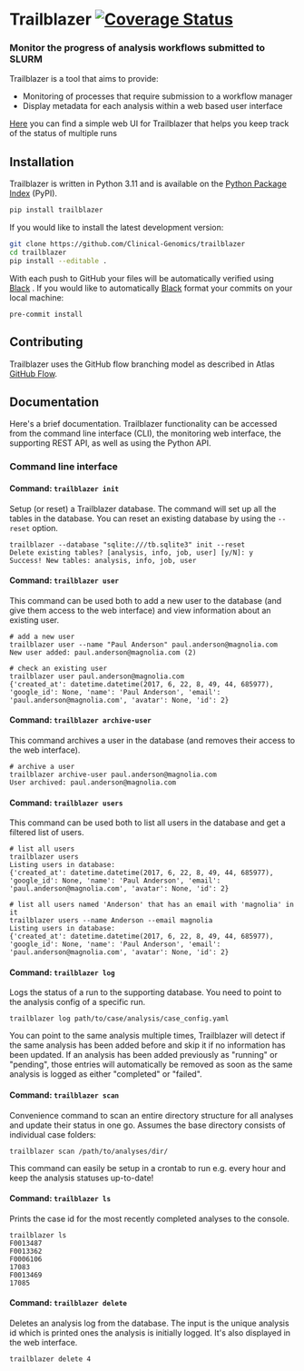 # Trailblazer [![Coverage Status][coveralls-image]][coveralls-url]

### Monitor the progress of analysis workflows submitted to SLURM

Trailblazer is a tool that aims to provide:
- Monitoring of processes that require submission to a workflow manager
- Display metadata for each analysis within a web based user interface

[Here][Trailblazer-UI] you can find a simple web UI for Trailblazer that helps you keep track of the status of multiple runs

## Installation

Trailblazer is written in Python 3.11 and is available on the [Python Package Index][pypi] (PyPI).

```bash
pip install trailblazer
```

If you would like to install the latest development version:
```bash
git clone https://github.com/Clinical-Genomics/trailblazer
cd trailblazer
pip install --editable .
```

With each push to GitHub your files will be automatically verified using [Black] . If you would like to automatically [Black] format your commits on your local machine:

```
pre-commit install
```

## Contributing

Trailblazer uses the GitHub flow branching model as described in Atlas [GitHub Flow].

## Documentation

Here's a brief documentation. Trailblazer functionality can be accessed from the command line interface (CLI), the monitoring web interface, the supporting REST API, as well as using the Python API.

### Command line interface

#### Command: `trailblazer init`

Setup (or reset) a Trailblazer database. The command will set up all the tables in the database. You can reset an existing database by using the `--reset` option.

```shell
trailblazer --database "sqlite:///tb.sqlite3" init --reset
Delete existing tables? [analysis, info, job, user] [y/N]: y
Success! New tables: analysis, info, job, user
```

#### Command: `trailblazer user`

This command can be used both to add a new user to the database (and give them access to the web interface) and view information about an existing user.

```shell
# add a new user
trailblazer user --name "Paul Anderson" paul.anderson@magnolia.com
New user added: paul.anderson@magnolia.com (2)

# check an existing user
trailblazer user paul.anderson@magnolia.com
{'created_at': datetime.datetime(2017, 6, 22, 8, 49, 44, 685977), 'google_id': None, 'name': 'Paul Anderson', 'email': 'paul.anderson@magnolia.com', 'avatar': None, 'id': 2}
```

#### Command: `trailblazer archive-user`

This command archives a user in the database (and removes their access to the web interface).

```shell
# archive a user
trailblazer archive-user paul.anderson@magnolia.com
User archived: paul.anderson@magnolia.com
```

#### Command: `trailblazer users`

This command can be used both to list all users in the database and get a filtered list of users.

```shell
# list all users
trailblazer users
Listing users in database:
{'created_at': datetime.datetime(2017, 6, 22, 8, 49, 44, 685977), 'google_id': None, 'name': 'Paul Anderson', 'email': 'paul.anderson@magnolia.com', 'avatar': None, 'id': 2}

# list all users named 'Anderson' that has an email with 'magnolia' in it
trailblazer users --name Anderson --email magnolia
Listing users in database:
{'created_at': datetime.datetime(2017, 6, 22, 8, 49, 44, 685977), 'google_id': None, 'name': 'Paul Anderson', 'email': 'paul.anderson@magnolia.com', 'avatar': None, 'id': 2}
```


#### Command: `trailblazer log`

Logs the status of a run to the supporting database. You need to point to the analysis config of a specific run.

```shell
trailblazer log path/to/case/analysis/case_config.yaml
```

You can point to the same analysis multiple times, Trailblazer will detect if the same analysis has been added before and skip it if no information has been updated. If an analysis has been added previously as "running" or "pending", those entries will automatically be removed as soon as the same analysis is logged as either "completed" or "failed".

#### Command: `trailblazer scan`

Convenience command to scan an entire directory structure for all analyses and update their status in one go. Assumes the base directory consists of individual case folders:

```shell
trailblazer scan /path/to/analyses/dir/
```

This command can easily be setup in a crontab to run e.g. every hour and keep the analysis statuses up-to-date!

#### Command: `trailblazer ls`

Prints the case id for the most recently completed analyses to the console.

```shell
trailblazer ls
F0013487
F0013362
F0006106
17083
F0013469
17085
```

#### Command: `trailblazer delete`

Deletes an analysis log from the database. The input is the unique analysis id which is printed ones the analysis is initially logged. It's also displayed in the web interface.

```shell
trailblazer delete 4
```

[black]: https://black.readthedocs.io/en/stable/
[coveralls-url]: https://coveralls.io/r/Clinical-Genomics/trailblazer
[coveralls-image]: https://img.shields.io/coveralls/Clinical-Genomics/trailblazer.svg?style=flat-square
[GitHub Flow]: https://atlas.scilifelab.se/infrastructure/github/branching_models/githubflow/
[pypi]: https://pypi.python.org/pypi/trailblazer/
[Trailblazer-UI]: https://github.com/Clinical-Genomics/trailblazer-ui

